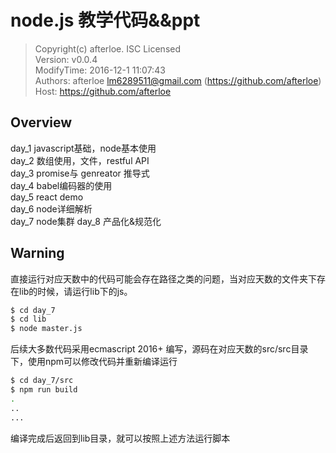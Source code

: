 node.js 教学代码&&ppt
===

> Copyright(c) afterloe. ISC Licensed  
> Version: v0.0.4  
> ModifyTime: 2016-12-1 11:07:43  
> Authors:
    afterloe <lm6289511@gmail.com> (https://github.com/afterloe)  
> Host:
    https://github.com/afterloe  

## Overview 

day_1 javascript基础，node基本使用  
day_2 数组使用，文件，restful API  
day_3 promise与 genreator 推导式  
day_4 babel编码器的使用  
day_5 react demo  
day_6 node详细解析  
day_7 node集群 
day_8 产品化&规范化  

## Warning
直接运行对应天数中的代码可能会存在路径之类的问题，当对应天数的文件夹下存在lib的时候，请运行lib下的js。
```bash
$ cd day_7
$ cd lib
$ node master.js
```
后续大多数代码采用ecmascript 2016+ 编写，源码在对应天数的src/src目录下，使用npm可以修改代码并重新编译运行
```bash
$ cd day_7/src
$ npm run build
.
..
...
```
编译完成后返回到lib目录，就可以按照上述方法运行脚本
